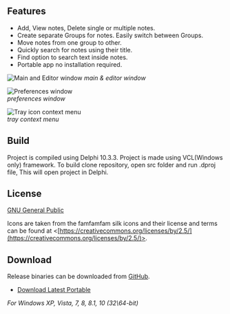 

## Features
 * Add, View notes, Delete single or multiple notes. 
 * Create separate Groups for notes. Easily switch between Groups.
 * Move notes from one group to other.
 * Quickly search for notes using their title.
 * Find option to search text inside notes. 
 * Portable app no installation required.


![Main and Editor window](https://i.postimg.cc/fWCVJL7r/notesman-pic1.png)
*main & editor window*

![Preferences window](https://i.postimg.cc/50t6mSpF/sshot-165.png)  
*preferences window*

![Tray icon context menu](https://i.postimg.cc/NjwFncpt/sshot-167.png)<br>
*tray context menu*


## Build

Project is compiled using Delphi 10.3.3. Project is made using VCL(Windows only) framework. To build clone repository, open src folder and run .dproj file, This will open project in Delphi. 


## License
 
[GNU General Public](https://www.gnu.org/licenses/)

Icons are taken from the famfamfam silk icons and their license and terms can be found at
<[https://creativecommons.org/licenses/by/2.5/](https://creativecommons.org/licenses/by/2.5/)>.

## Download

Release binaries can be downloaded from [GitHub](https://github.com/OnlyDeLtA/NotesMan/releases).
 * [Download Latest Portable](https://github.com/OnlyDeLtA/NotesMan/releases/1.2.1)

  *For Windows XP, Vista, 7, 8, 8.1, 10 (32\64-bit)*